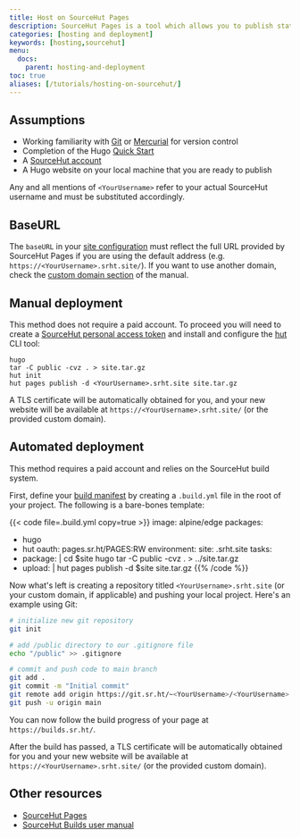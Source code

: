 ```yaml
---
title: Host on SourceHut Pages
description: SourceHut Pages is a tool which allows you to publish static websites and provides support for a plethora of static site generators, including Hugo.
categories: [hosting and deployment]
keywords: [hosting,sourcehut]
menu:
  docs:
    parent: hosting-and-deployment
toc: true
aliases: [/tutorials/hosting-on-sourcehut/]
---
```


## Assumptions

* Working familiarity with [Git](https://git-scm.com/) or [Mercurial](https://www.mercurial-scm.org/) for version control
* Completion of the Hugo [Quick Start]
* A [SourceHut account](https://meta.sr.ht/login)
* A Hugo website on your local machine that you are ready to publish

Any and all mentions of `<YourUsername>` refer to your actual SourceHut username and must be substituted accordingly.

## BaseURL

The `baseURL` in your [site configuration](/getting-started/configuration/) must reflect the full URL provided by SourceHut Pages if you are using the default address (e.g. `https://<YourUsername>.srht.site/`). If you want to use another domain, check the [custom domain section](https://srht.site/custom-domains) of the manual.

## Manual deployment

This method does not require a paid account. To proceed you will need to create a [SourceHut personal access token](https://meta.sr.ht/oauth2/personal-token) and install and configure the [hut](https://sr.ht/~xenrox/hut/) CLI tool:

```
hugo
tar -C public -cvz . > site.tar.gz
hut init
hut pages publish -d <YourUsername>.srht.site site.tar.gz
```

A TLS certificate will be automatically obtained for you, and your new website will be available at `https://<YourUsername>.srht.site/` (or the provided custom domain).

## Automated deployment

This method requires a paid account and relies on the SourceHut build system.

First, define your [build manifest](https://man.sr.ht/builds.sr.ht/#build-manifests) by creating a `.build.yml` file in the root of your project. The following is a bare-bones template:

{{< code file=.build.yml copy=true >}}
image: alpine/edge
packages:
  - hugo
  - hut
oauth: pages.sr.ht/PAGES:RW
environment:
  site: <YourUsername>.srht.site
tasks:
- package: |
    cd $site
    hugo
    tar -C public -cvz . > ../site.tar.gz
- upload: |
    hut pages publish -d $site site.tar.gz
{{% /code %}}

Now what's left is creating a repository titled `<YourUsername>.srht.site` (or your custom domain, if applicable) and pushing your local project. Here's an example using Git:

```sh
# initialize new git repository
git init

# add /public directory to our .gitignore file
echo "/public" >> .gitignore

# commit and push code to main branch
git add .
git commit -m "Initial commit"
git remote add origin https://git.sr.ht/~<YourUsername>/<YourUsername>.srht.site
git push -u origin main
```

You can now follow the build progress of your page at `https://builds.sr.ht/`.

After the build has passed, a TLS certificate will be automatically obtained for you and your new website will be available at `https://<YourUsername>.srht.site/` (or the provided custom domain).

## Other resources

* [SourceHut Pages](https://srht.site/)
* [SourceHut Builds user manual](https://man.sr.ht/builds.sr.ht/)

[Quick Start]: /getting-started/quick-start/
